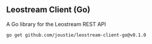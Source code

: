## Leostream Client (Go)

A Go library for the Leostream REST API


```
go get github.com/joustie/leostream-client-go@v0.1.0
```
